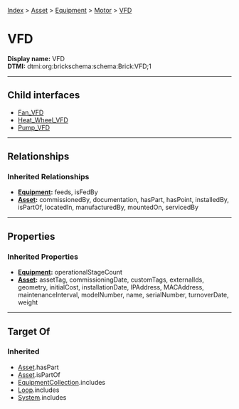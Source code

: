 [Index](../../../../Index.md) > [Asset](../../../Asset.md) > [Equipment](../../Equipment.md) > [Motor](../Motor.md) > [VFD](#)
# VFD

**Display name:** VFD<br />
**DTMI:** dtmi:org:brickschema:schema:Brick:VFD;1

---

## Child interfaces
* [Fan_VFD](Fan_VFD.md)
* [Heat_Wheel_VFD](Heat_Wheel_VFD.md)
* [Pump_VFD](Pump_VFD.md)

---

## Relationships

### Inherited Relationships
* **[Equipment](../../Equipment.md):** feeds, isFedBy
* **[Asset](../../../Asset.md):** commissionedBy, documentation, hasPart, hasPoint, installedBy, isPartOf, locatedIn, manufacturedBy, mountedOn, servicedBy

---

## Properties

### Inherited Properties
* **[Equipment](../../Equipment.md):** operationalStageCount
* **[Asset](../../../Asset.md):** assetTag, commissioningDate, customTags, externalIds, geometry, initialCost, installationDate, IPAddress, MACAddress, maintenanceInterval, modelNumber, name, serialNumber, turnoverDate, weight

---

## Target Of
### Inherited
* [Asset](../../../Asset.md).hasPart
* [Asset](../../../Asset.md).isPartOf
* [EquipmentCollection](../../../../Collection/EquipmentCollection.md).includes
* [Loop](../../../../Collection/Loop/Loop.md).includes
* [System](../../../../Collection/System/System.md).includes
